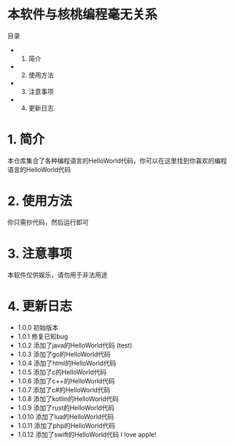 # 本软件与核桃编程毫无关系

目录

- 1. 简介
- 2. 使用方法
- 3. 注意事项
- 4. 更新日志

# 1. 简介

本仓库集合了各种编程语言的HelloWorld代码，你可以在这里找到你喜欢的编程语言的HelloWorld代码

# 2. 使用方法

你只需抄代码，然后运行即可

# 3. 注意事项

本软件仅供娱乐，请勿用于非法用途

# 4. 更新日志

- 1.0.0 初始版本
- 1.0.1 修复已知bug
- 1.0.2 添加了java的HelloWorld代码 (test)
- 1.0.3 添加了go的HelloWorld代码
- 1.0.4 添加了html的HelloWorld代码
- 1.0.5 添加了c的HelloWorld代码
- 1.0.6 添加了c++的HelloWorld代码
- 1.0.7 添加了c#的HelloWorld代码
- 1.0.8 添加了kotlin的HelloWorld代码
- 1.0.9 添加了rust的HelloWorld代码
- 1.0.10 添加了lua的HelloWorld代码
- 1.0.11 添加了php的HelloWorld代码
- 1.0.12 添加了swift的HelloWorld代码 I love apple!
